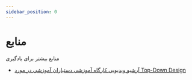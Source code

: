 ```yaml
---
sidebar_position: 0
---
```


# منابع

منابع بیشتر برای یادگیری

- [آرشیو ویدیویی کارگاه آموزشی دستیاران آموزشی در مورد Top-Down Design](https://www.aparat.com/v/JC6em/)
